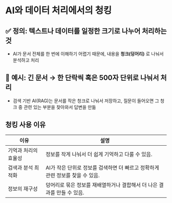 # AI와 데이터 처리에서의 청킹
## ✅ 정의: 텍스트나 데이터를 일정한 크기로 나누어 처리하는 것
- AI가 문서 전체를 한 번에 이해하기 어렵기 때문에, 내용을 **청크(덩어리)** 로 나눠서 분석하고 처리

## 📌 예시: 긴 문서 → 한 단락씩 혹은 500자 단위로 나눠서 처리
- 검색 기반 AI(RAG)는 문서를 작은 청크로 나눠서 저장하고, 질문이 들어오면 그 청크 중 관련 있는 부분을 찾아와서 답변을 만듦

## 청킹 사용 이유
|이유	| 설명|
|-----|-----|
|기억과 처리의 효율성	| 정보를 작게 나눠서 더 쉽게 기억하고 다룰 수 있음.|
|검색과 분석 최적화 | AI가 작은 단위로 정보를 검색하면 더 빠르고 정확하게 관련 정보를 찾을 수 있음.|
|정보의 재구성 |	덩어리로 묶은 정보를 재배열하거나 결합해서 더 나은 결과를 만들 수 있음. |
